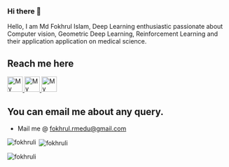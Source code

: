 ### Hi there 👋
Hello, I am Md Fokhrul Islam, Deep Learning enthusiastic passionate about Computer vision, Geometric Deep Learning, Reinforcement Learning and their application application on medical science.

<!--
**fokhruli/fokhruli** is a ✨ _special_ ✨ repository because its `README.md` (this file) appears on your GitHub profile.

Here are some ideas to get you started:

- 🔭 I’m currently working on ...
- 🌱 I’m currently learning ...
- 👯 I’m looking to collaborate on ...
- 🤔 I’m looking for help with ...
- 💬 Ask me about ...
- 📫 How to reach me: ...
- 😄 Pronouns: ...
- ⚡ Fun fact: ...
-->
## Reach me here
<a href="https://twitter.com/fokhrul_i" target="_blank">
  <img src="https://github.com/fokhruli/fokhruli/blob/main/twitter.svg?raw=true" alt="My Twitter Profile" height="35" width="35">
</a>
<!--<a href="https://medium.com/@buabajerry" target="_blank">
  <img src="https://github.com/buabaj/buabaj/blob/master/medium.svg?raw=true" alt="My Medium Profile" height="35" width="35">
</a>-->
<a href="https://www.linkedin.com/in/fokhrul-islam/" target="_blank">
  <img src="https://github.com/fokhruli/fokhruli/blob/main/linkedin.svg?raw=true" alt="My LinkedIn Profile" height="35" width="35">
</a>
<a href="https://www.facebook.com/FOKHRUL.DU" target="_blank">
  <img src="https://github.com/fokhruli/fokhruli/blob/main/facebook.svg?raw=true" alt="My Facebook Profile" height="35" width="35">
</a>


## You can email me about any query.
* Mail me @ [fokhrul.rmedu@gmail.com](mailto:fokhrul.rmedu@gmail.com)


<p><img align="left" src="https://github-readme-stats.vercel.app/api/top-langs?username=fokhruli&show_icons=true&locale=en&layout=compact&theme=tokyonight" alt="fokhruli" /></p>

<p>&nbsp;<img align="center" src="https://github-readme-stats.vercel.app/api?username=rishavchanda&show_icons=true&locale=en&theme=tokyonight" alt="fokhruli" /></p>

<p><img align="center" src="https://github-readme-streak-stats.herokuapp.com/?user=fokhruli&" alt="fokhruli" /></p>

